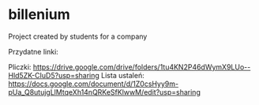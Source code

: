 # billenium
Project created by students for a company


Przydatne linki:

Pliczki: https://drive.google.com/drive/folders/1tu4KN2P46dWymX9LUo--Hld5ZK-CIuD5?usp=sharing
Lista ustaleń: https://docs.google.com/document/d/1Z0csHyy9m-pUa_Q8utujgLlMtqeXh14nQRKeSfKlwwM/edit?usp=sharing
